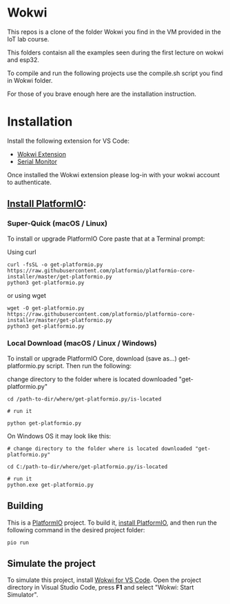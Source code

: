 # Wokwi
This repos is a clone of the folder Wokwi you find in the VM provided in the IoT lab course.

This folders contaisn all the examples seen during the first lecture on wokwi and esp32.

To compile and run the following projects use the compile.sh script you find in Wokwi folder.

For those of you brave enough here are the installation instruction.

# Installation

Install the following extension for VS Code:
- [Wokwi Extension](https://marketplace.visualstudio.com/items?itemName=wokwi.wokwi-vscode)
- [Serial Monitor](https://marketplace.visualstudio.com/items?itemName=ms-vscode.vscode-serial-monitor)
  
Once installed the Wokwi extension please log-in with your wokwi account to authenticate.

## [Install PlatformIO](https://docs.platformio.org/en/latest/core/installation/index.html):

### Super-Quick (macOS / Linux)
To install or upgrade PlatformIO Core paste that at a Terminal prompt:

Using curl

```
curl -fsSL -o get-platformio.py https://raw.githubusercontent.com/platformio/platformio-core-installer/master/get-platformio.py
python3 get-platformio.py
```
or using wget
```
wget -O get-platformio.py https://raw.githubusercontent.com/platformio/platformio-core-installer/master/get-platformio.py
python3 get-platformio.py
```
### Local Download (macOS / Linux / Windows)
To install or upgrade PlatformIO Core, download (save as...) get-platformio.py script. Then run the following:

change directory to the folder where is located downloaded "get-platformio.py"
```
cd /path-to-dir/where/get-platformio.py/is-located

# run it

python get-platformio.py
```
On Windows OS it may look like this:
```
# change directory to the folder where is located downloaded "get-platformio.py"

cd C:/path-to-dir/where/get-platformio.py/is-located

# run it
python.exe get-platformio.py
```

## Building

This is a [PlatformIO](https://platformio.org) project. To build it, [install PlatformIO](https://docs.platformio.org/en/latest/core/installation/index.html), and then run the following command in the desired project folder:

```
pio run
```



## Simulate the project

To simulate this project, install [Wokwi for VS Code](https://marketplace.visualstudio.com/items?itemName=wokwi.wokwi-vscode). Open the project directory in Visual Studio Code, press **F1** and select "Wokwi: Start Simulator".